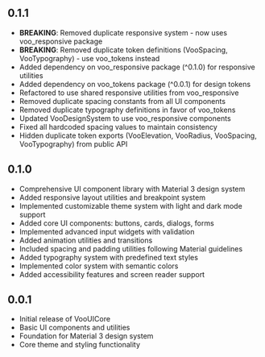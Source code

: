 ## 0.1.1

* **BREAKING**: Removed duplicate responsive system - now uses voo_responsive package
* **BREAKING**: Removed duplicate token definitions (VooSpacing, VooTypography) - use voo_tokens instead
* Added dependency on voo_responsive package (^0.1.0) for responsive utilities
* Added dependency on voo_tokens package (^0.0.1) for design tokens
* Refactored to use shared responsive utilities from voo_responsive
* Removed duplicate spacing constants from all UI components
* Removed duplicate typography definitions in favor of voo_tokens
* Updated VooDesignSystem to use voo_responsive components
* Fixed all hardcoded spacing values to maintain consistency
* Hidden duplicate token exports (VooElevation, VooRadius, VooSpacing, VooTypography) from public API

## 0.1.0

* Comprehensive UI component library with Material 3 design system
* Added responsive layout utilities and breakpoint system
* Implemented customizable theme system with light and dark mode support
* Added core UI components: buttons, cards, dialogs, forms
* Implemented advanced input widgets with validation
* Added animation utilities and transitions
* Included spacing and padding utilities following Material guidelines
* Added typography system with predefined text styles
* Implemented color system with semantic colors
* Added accessibility features and screen reader support

## 0.0.1

* Initial release of VooUICore
* Basic UI components and utilities
* Foundation for Material 3 design system
* Core theme and styling functionality
